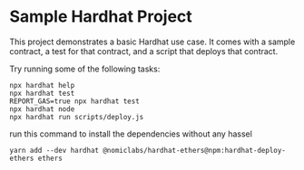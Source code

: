 # Sample Hardhat Project

This project demonstrates a basic Hardhat use case. It comes with a sample contract, a test for that contract, and a script that deploys that contract.

Try running some of the following tasks:

```shell
npx hardhat help
npx hardhat test
REPORT_GAS=true npx hardhat test
npx hardhat node
npx hardhat run scripts/deploy.js
```

run this command to install the dependencies without any hassel

```
yarn add --dev hardhat @nomiclabs/hardhat-ethers@npm:hardhat-deploy-ethers ethers
```
